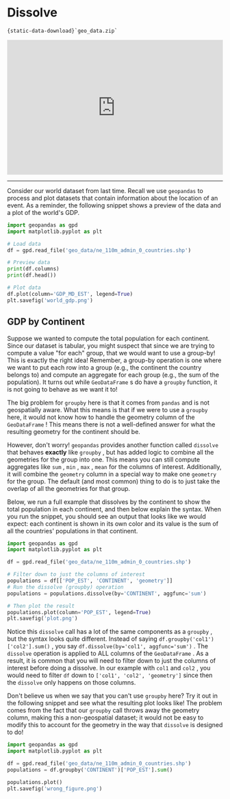 # Dissolve

```{reading-data}
{static-data-download}`geo_data.zip`
```

<div style="position: relative; padding-bottom: 62.5%; height: 0;">
    <iframe src="https://www.loom.com/embed/f59c69e387da4953832d2efe0001eef0?sharedAppSource=personal_library" frameborder="0" webkitallowfullscreen mozallowfullscreen allowfullscreen style="position: absolute; top: 0; left: 0; width: 100%; height: 100%;"></iframe>
</div>

---

Consider our world dataset from last time. Recall we use `geopandas` to process and plot datasets that contain information about the location of an event. As a reminder, the following snippet shows a preview of the data and a plot of the world's GDP.

```python
import geopandas as gpd
import matplotlib.pyplot as plt

# Load data
df = gpd.read_file('geo_data/ne_110m_admin_0_countries.shp')

# Preview data
print(df.columns)
print(df.head())

# Plot data
df.plot(column='GDP_MD_EST', legend=True)
plt.savefig('world_gdp.png')
```

## GDP by Continent

Suppose we wanted to compute the total population for each continent. Since our dataset is tabular, you might suspect that since we are trying to compute a value "for each" group, that we would want to use a group-by! This is exactly the right idea! Remember, a group-by operation is one where we want to put each row into a group (e.g., the continent the country belongs to) and compute an aggregate for each group (e.g., the sum of the population). It turns out while `GeoDataFrame` s do have a `groupby` function, it is not going to behave as we want it to!

The big problem for `groupby` here is that it comes from `pandas` and is not geospatially aware. What this means is that if we were to use a `groupby` here, it would not know how to handle the geometry column of the `GeoDataFrame` ! This means there is not a well-defined answer for what the resulting geometry for the continent should be.

However, don't worry! `geopandas` provides another function called `dissolve` that behaves **exactly** like `groupby` , but has added logic to combine all the geometries for the group into one. This means you can still compute aggregates like `sum` , `min` , `max` , `mean` for the columns of interest. Additionally, it will combine the `geometry` column in a special way to make one `geometry` for the group. The default (and most common) thing to do is to just take the overlap of all the geometries for that group.

Below, we run a full example that dissolves by the continent to show the total population in each continent, and then below explain the syntax. When you run the snippet, you should see an output that looks like we would expect: each continent is shown in its own color and its value is the sum of all the countries' populations in that continent.

```python
import geopandas as gpd
import matplotlib.pyplot as plt

df = gpd.read_file('geo_data/ne_110m_admin_0_countries.shp')

# Filter down to just the columns of interest
populations = df[['POP_EST', 'CONTINENT', 'geometry']]
# Run the dissolve (groupby) operation
populations = populations.dissolve(by='CONTINENT', aggfunc='sum')

# Then plot the result
populations.plot(column='POP_EST', legend=True)
plt.savefig('plot.png')
```

Notice this `dissolve` call has a lot of the same components as a `groupby` , but the syntax looks quite different. Instead of saying `df.groupby('col1')['col2'].sum()` , you say `df.dissolve(by='col1', aggfunc='sum')` . The `dissolve` operation is applied to ALL columns of the `GeoDataFrame` . As a result, it is common that you will need to filter down to just the columns of interest before doing a dissolve. In our example with `col1` and `col2` , you would need to filter `df` down to `['col1', 'col2', 'geometry']` since then the `dissolve` only happens on those columns.

Don't believe us when we say that you can't use `groupby` here? Try it out in the following snippet and see what the resulting plot looks like! The problem comes from the fact that our `groupby` call throws away the geometry column, making this a non-geospatial dataset; it would not be easy to modify this to account for the geometry in the way that `dissolve` is designed to do!

```python
import geopandas as gpd
import matplotlib.pyplot as plt

df = gpd.read_file('geo_data/ne_110m_admin_0_countries.shp')
populations = df.groupby('CONTINENT')['POP_EST'].sum()

populations.plot()
plt.savefig('wrong_figure.png')
```
